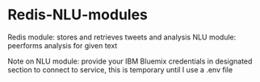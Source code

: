 # Redis-NLU-modules
Redis module: stores and retrieves tweets and analysis
NLU module: peerforms analysis for given text

Note on NLU module: provide your IBM Bluemix credentials in designated section to connect to service, this is temporary until I use a .env file
